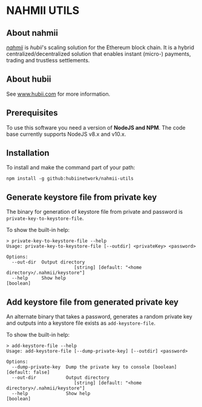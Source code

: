 # NAHMII UTILS

## About nahmii

[_nahmii_](https://www.nahmii.io) is _hubii_'s scaling solution for the Ethereum block chain. It is a
hybrid centralized/decentralized solution that enables instant
(micro-) payments, trading and trustless settlements.

## About hubii

See www.hubii.com for more information.

## Prerequisites

To use this software you need a version of **NodeJS and NPM**. The code base currently supports NodeJS 
v8.x and v10.x.

## Installation

To install and make the command part of your path:

    npm install -g github:hubiinetwork/nahmii-utils

## Generate keystore file from private key 

The binary for generation of keystore file from private and password is 
`private-key-to-keystore-file`.

To show the built-in help:

    > private-key-to-keystore-file --help
    Usage: private-key-to-keystore-file [--outdir] <privateKey> <password>
    
    Options:
      --out-dir  Output directory
                             [string] [default: "<home directory>/.nahmii/keystore"]
      --help     Show help                                                 [boolean]

## Add keystore file from generated private key 

An alternate binary that takes a password, generates a random private key and
outputs into a keystore file exists as `add-keystore-file`.

To show the built-in help:

    > add-keystore-file --help
    Usage: add-keystore-file [--dump-private-key] [--outdir] <password>
    
    Options:
      --dump-private-key  Dump the private key to console [boolean] [default: false]
      --out-dir           Output directory
                             [string] [default: "<home directory>/.nahmii/keystore"]
      --help              Show help                                        [boolean]

